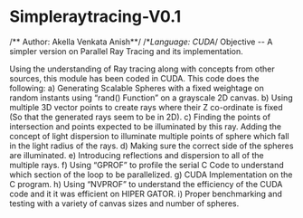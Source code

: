 # Simpleraytracing-V0.1
/** Author: Akella Venkata Anish**/
/**Language: CUDA*/
Objective -- A simpler version on Parallel Ray Tracing and its implementation.

Using the understanding of Ray tracing along with concepts from other sources, this module has been coded in CUDA. This code does the following:
a) Generating Scalable Spheres with a fixed weightage on random instants using “rand() Function” on a grayscale 2D canvas.
b) Using multiple 3D vector points to create rays where their Z co-ordinate is fixed (So that the generated rays seem to be in 2D).
c) Finding the points of intersection and points expected to be illuminated by this ray. Adding the concept of light dispersion to illuminate multiple points of sphere which fall in the light radius of the rays.
d) Making sure the correct side of the spheres are illuminated.
e) Introducing reflections and dispersion to all of the multiple rays.
f) Using “GPROF” to profile the serial C Code to understand which section of the loop to be parallelized.
g) CUDA Implementation on the C program.
h) Using “NVPROF” to understand the efficiency of the CUDA code and it it was efficient on HIPER GATOR.
i) Proper benchmarking and testing with a variety of canvas sizes and number of spheres.
